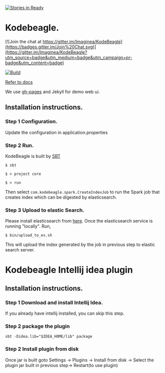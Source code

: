 [![Stories in Ready](https://badge.waffle.io/Imaginea/KodeBeagle.png?label=ready&title=Ready)](https://waffle.io/Imaginea/KodeBeagle)
# Kodebeagle.

[![Join the chat at https://gitter.im/Imaginea/KodeBeagle](https://badges.gitter.im/Join%20Chat.svg)](https://gitter.im/Imaginea/KodeBeagle?utm_source=badge&utm_medium=badge&utm_campaign=pr-badge&utm_content=badge)

[![Build](https://travis-ci.org/Imaginea/KodeBeagle.svg?branch=master)](https://travis-ci.org/Imaginea/KodeBeagle/builds)

[Refer to docs](http://imaginea.github.io/KodeBeagle/)

We use [gh-pages](https://pages.github.com/) and Jekyll for demo web ui.

## Installation instructions.

### Step 1 Configuration.
Update the configuration in application.properties

### Step 2 Run.

KodeBeagle is built by [SBT](http://www.scala-sbt.org/)

`$ sbt`

`$ > project core`

`$ > run`

Then select `com.kodebeagle.spark.CreateIndexJob` to run the Spark job that creates index which can be digested by elasticsearch.

### Step 3 Upload to elastic Search.

Please install elasticsearch from [here](http://www.elasticsearch.org/overview/elkdownloads/).
Once the elasticsearch service is running "locally". Run,

`$ bin/upload_to_es.sh`

This will upload the index generated by the job in previous step to elastic search server.

# Kodebeagle Intellij idea plugin

## Installation instructions.

### Step 1 Download and install Intellij Idea.
If you already have intellij installed, you can skip this step.

### Step 2 package the plugin
`sbt -Didea.lib="$IDEA_HOME/lib" package`

### Step 2 Install plugin from disk
Once jar is built goto Settings -> Plugins -> Install from disk -> Select the plugin jar built in previous step-> Restart(to use plugin)
